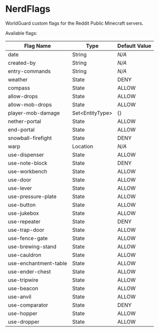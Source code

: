 NerdFlags
=========
WorldGuard custom flags for the Reddit Public Minecraft servers.

Available flags:

| Flag Name             | Type                  | Default Value |
|-----------------------|-----------------------|---------------|
| date                  | String                | *N/A*         |
| created-by            | String                | *N/A*         |
| entry-commands        | String                | *N/A*         |
| weather               | State                 | DENY          |
| compass               | State                 | ALLOW         |
| allow-drops           | State                 | ALLOW         |
| allow-mob-drops       | State                 | ALLOW         |
| player-mob-damage     | Set&lt;EntityType&gt; | {}            |
| nether-portal         | State                 | ALLOW         |
| end-portal            | State                 | ALLOW         |
| snowball-firefight    | State                 | DENY          |
| warp                  | Location              | *N/A*         |
| use-dispenser         | State                 | ALLOW         |
| use-note-block        | State                 | DENY          |
| use-workbench         | State                 | ALLOW         |
| use-door              | State                 | ALLOW         |
| use-lever             | State                 | ALLOW         |
| use-pressure-plate    | State                 | ALLOW         |
| use-button            | State                 | ALLOW         |
| use-jukebox           | State                 | ALLOW         |
| use-repeater          | State                 | DENY          |
| use-trap-door         | State                 | ALLOW         |
| use-fence-gate        | State                 | ALLOW         |
| use-brewing-stand     | State                 | ALLOW         |
| use-cauldron          | State                 | ALLOW         |
| use-enchantment-table | State                 | ALLOW         |
| use-ender-chest       | State                 | ALLOW         |
| use-tripwire          | State                 | ALLOW         |
| use-beacon            | State                 | ALLOW         |
| use-anvil             | State                 | ALLOW         |
| use-comparator        | State                 | DENY          |
| use-hopper            | State                 | ALLOW         |
| use-dropper           | State                 | ALLOW         |
